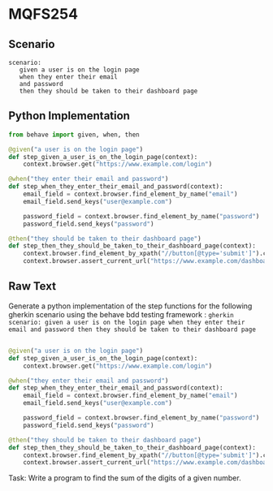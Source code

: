 # MQFS254
## Scenario
```gherkin
scenario: 
   given a user is on the login page 
   when they enter their email 
   and password 
   then they should be taken to their dashboard page
```


## Python Implementation
```python
from behave import given, when, then

@given("a user is on the login page")
def step_given_a_user_is_on_the_login_page(context):
    context.browser.get("https://www.example.com/login")

@when("they enter their email and password")
def step_when_they_enter_their_email_and_password(context):
    email_field = context.browser.find_element_by_name("email")
    email_field.send_keys("user@example.com")

    password_field = context.browser.find_element_by_name("password")
    password_field.send_keys("password")

@then("they should be taken to their dashboard page")
def step_then_they_should_be_taken_to_their_dashboard_page(context):
    context.browser.find_element_by_xpath("//button[@type='submit']").click()
    context.browser.assert_current_url("https://www.example.com/dashboard")
```


## Raw Text
Generate a python implementation of the step functions for the following gherkin scenario using the behave bdd testing framework : ```gherkin scenario: given a user is on the login page when they enter their email and password then they should be taken to their dashboard page ```



```python from behave import given, when, then

@given("a user is on the login page")
def step_given_a_user_is_on_the_login_page(context):
    context.browser.get("https://www.example.com/login")

@when("they enter their email and password")
def step_when_they_enter_their_email_and_password(context):
    email_field = context.browser.find_element_by_name("email")
    email_field.send_keys("user@example.com")

    password_field = context.browser.find_element_by_name("password")
    password_field.send_keys("password")

@then("they should be taken to their dashboard page")
def step_then_they_should_be_taken_to_their_dashboard_page(context):
    context.browser.find_element_by_xpath("//button[@type='submit']").click()
    context.browser.assert_current_url("https://www.example.com/dashboard")
```

Task: Write a program to find the sum of the digits of a given number.
